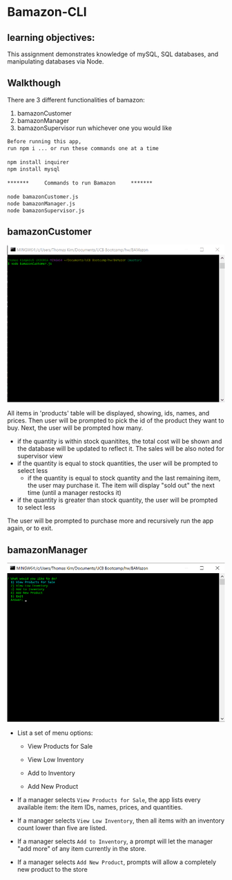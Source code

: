 # Bamazon-CLI

## learning objectives:
This assignment demonstrates knowledge of mySQL, SQL databases, and manipulating databases via Node. 

## Walkthough
There are 3 different functionalities of bamazon: 
1. bamazonCustomer
2. bamazonManager
3. bamazonSupervisor
run whichever one you would like

```
Before running this app, 
run npm i ... or run these commands one at a time 

npm install inquirer
npm install mysql

*******     Commands to run Bamazon     *******

node bamazonCustomer.js
node bamazonManager.js
node bamazonSupervisor.js
```

## bamazonCustomer
![gif of customer terminal](https://github.com/tomkim825/BAMazon/blob/master/customer.gif)

All items in 'products' table will be displayed, showing, ids, names, and prices. Then user will be prompted to pick the id of the product they want to buy. Next, the user will be prompted how many.

- if the quantity is within stock quanitites, the total cost will be shown and the database will be updated to reflect it. The sales will be also noted for supervisor view
- if the quantity is equal to stock quantities, the user will be prompted to select less
	- if the quantity is equal to stock quantity and the last remaining item, the user may purchase it. The item will display "sold out" the next time (until a manager restocks it) 
- if the quantity is greater than stock quantity, the user will be prompted to select less

The user will be prompted to purchase more and recursively run the app again, or to exit.

## bamazonManager
![gif of manager terminal](https://github.com/tomkim825/BAMazon/blob/master/manager.gif)

  * List a set of menu options:

    * View Products for Sale
    
    * View Low Inventory
    
    * Add to Inventory
    
    * Add New Product

  - If a manager selects `View Products for Sale`, the app lists every available item: the item IDs, names, prices, and quantities.

  - If a manager selects `View Low Inventory`, then all items with an inventory count lower than five are listed.

  - If a manager selects `Add to Inventory`, a prompt will let the manager "add more" of any item currently in the store.

  - If a manager selects `Add New Product`, prompts will allow a completely new product to the store